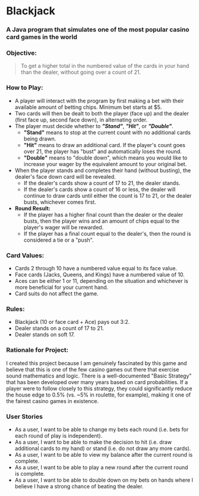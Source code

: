 # Blackjack

### A Java program that simulates one of the most popular casino card games in the world

### **Objective:**

>To get a higher total in the numbered value of the cards in your hand than the dealer, 
without going over a count of 21.

### **How to Play:**

- A player will interact with the program by first making a bet with their available amount of betting chips. Minimum bet starts at $5.
- Two cards will then be dealt to both the player (face up) and the dealer (first face up, second face down), in alternating order.
- The player must decide whether to ***"Stand"***, ***"Hit"***, or ***"Double"***.
  - **"Stand"** means to stop at the current count with no additional cards being drawn.
  - **"Hit"** means to draw an additional card. If the player's count goes over 21, the player has "bust" and automatically loses the round.
  - **"Double"** means to "double down", which means you would like to increase your wager by the equivalent amount to your original bet.
- When the player stands and completes their hand (without busting), the dealer's face down card will be revealed.
  - If the dealer's cards show a count of 17 to 21, the dealer stands.
  - If the dealer's cards show a count of 16 or less, the dealer will continue to draw cards until either the count is 17 to 21, or the dealer busts, whichever comes first.
- **Round Result:**
  - If the player has a higher final count than the dealer or the dealer busts, then the player wins and an amount of chips equal to the player's wager will be rewarded.
  - If the player has a final count equal to the dealer's, then the round is considered a tie or a "push".

### **Card Values:**
- Cards 2 through 10 have a numbered value equal to its face value.
- Face cards (Jacks, Queens, and Kings) have a numbered value of 10.
- Aces can be either 1 or 11, depending on the situation and whichever is more beneficial for your current hand.
- Card suits do not affect the game.

### **Rules:**
- Blackjack (10 or face card + Ace) pays out 3:2.
- Dealer stands on a count of 17 to 21.
- Dealer stands on soft 17.

### **Rationale for Project:**
I created this project because I am genuinely fascinated by this game and believe that this is one of the few casino games out there that exercise sound mathematics and logic. There is a well-documented "Basic Strategy" that has been developed over many years based on card probabilities. If a player were to follow closely to this strategy, they could significantly reduce the house edge to 0.5% (vs. ~5% in roulette, for example), making it one of the fairest casino games in existence. 

### **User Stories**
- As a user, I want to be able to change my bets each round (i.e. bets for each round of play is independent).
- As a user, I want to be able to make the decision to hit (i.e. draw additional cards to my hand) or stand (i.e. do not draw any more cards). 
- As a user, I want to be able to view my balance after the current round is complete.
- As a user, I want to be able to play a new round after the current round is complete.
- As a user, I want to be able to double down on my bets on hands where I believe I have a strong chance of beating the dealer.